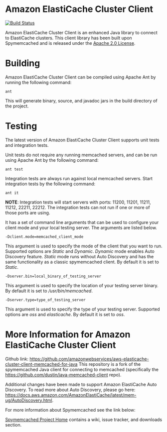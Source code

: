 # Amazon ElastiCache Cluster Client

[![Build Status](https://travis-ci.org/awslabs/aws-elasticache-cluster-client-memcached-for-java.svg?branch=master)](https://travis-ci.org/awslabs/aws-elasticache-cluster-client-memcached-for-java)

Amazon ElastiCache Cluster Client is an enhanced Java library to connect to ElastiCache clusters. This client library has been built upon Spymemcached and is released under the [Apache 2.0 License](https://www.apache.org/licenses/LICENSE-2.0).

# Building

Amazon ElastiCache Cluster Client can be compiled using Apache Ant by running the following
command:

    ant

This will generate binary, source, and javadoc jars in the build
directory of the project.

# Testing

The latest version of Amazon ElastiCache Cluster Client supports unit tests and integration tests.

Unit tests do not require any running memcached servers, and can be run using Apache Ant by the following command:

    ant test

Integration tests are always run against local memcached servers. Start integration tests by the
following command:

    ant it

**NOTE**: Integration tests will start servers with ports: 11200, 11201, 11211, 11212, 22211, 22212. The integration tests can not run if one or more of those ports are using.

It has a set of command line arguments that can be used to configure your client mode and your local testing server. The arguments are listed below.

    -Dclient.mode=memcached_client_mode

This argument is used to specify the mode of the client that you want to run. Supported options are _Static_ and _Dynamic_.
_Dynamic_ mode enables Auto Discovery feature. _Static_ mode runs without Auto Discovery and has the same functionality as a classic spymemcached client. By default it is set to _Static_.

    -Dserver.bin=local_binary_of_testing_server

This argument is used to specify the location of your testing
server binary. By default it is set to _/usr/bin/memcached_.

    -Dserver.type=type_of_testing_server

This argument is used to specify the type of your testing server. Supported options are _oss_ and _elasticache_. By default it is set to _oss_.
# More Information for Amazon ElastiCache Cluster Client
Github link: https://github.com/amazonwebservices/aws-elasticache-cluster-client-memcached-for-java
This repository is a fork of the spymemcached Java client for connecting to memcached (specifically the https://github.com/dustin/java-memcached-client repo).

Additional changes have been made to support Amazon ElastiCache Auto Discovery. To read more about Auto Discovery, please go here: https://docs.aws.amazon.com/AmazonElastiCache/latest/mem-ug/AutoDiscovery.html.

For more information about Spymemcached see the link below:

[Spymemcached Project Home](http://code.google.com/p/spymemcached/)
contains a wiki, issue tracker, and downloads section.

